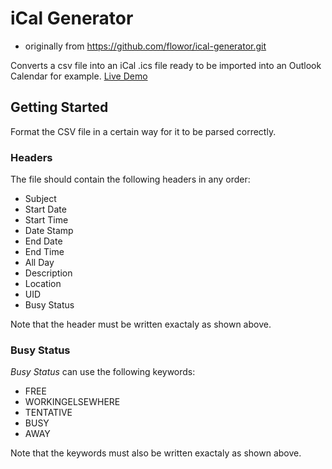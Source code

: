 # iCal Generator
- originally from https://github.com/flowor/ical-generator.git

Converts a csv file into an iCal .ics file ready to be imported into an Outlook Calendar for example. [Live Demo](http://flowor.github.io/ical-generator)

## Getting Started

Format the CSV file in a certain way for it to be parsed correctly. 

### Headers

The file should contain the following headers in any order: 

* Subject
* Start Date
* Start Time
* Date Stamp
* End Date
* End Time
* All Day
* Description
* Location
* UID
* Busy Status

Note that the header must be written exactaly as shown above.

### Busy Status

_Busy Status_ can use the following keywords:

* FREE
* WORKINGELSEWHERE
* TENTATIVE
* BUSY
* AWAY

Note that the keywords must also be written exactaly as shown above.
